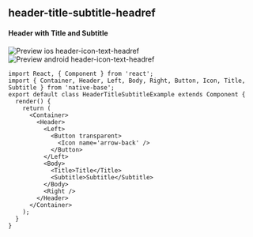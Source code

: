 ## header-title-subtitle-headref
#### Header with Title and Subtitle

![Preview ios header-icon-text-headref](https://github.com/GeekyAnts/NativeBase-KitchenSink/raw/v2.2.0/screenshots/ios/header-with-title-and-subtitle.png)
![Preview android header-icon-text-headref](https://github.com/GeekyAnts/NativeBase-KitchenSink/raw/v2.2.0/screenshots/android/header-with-title-and-subtitle.png)

<pre class="line-numbers"><code class="language-jsx">import React, { Component } from 'react';
import { Container, Header, Left, Body, Right, Button, Icon, Title, Subtitle } from 'native-base';
export default class HeaderTitleSubtitleExample extends Component {
  render() {
    return (
      &lt;Container>
        &lt;Header>
          &lt;Left>
            &lt;Button transparent>
              &lt;Icon name='arrow-back' />
            &lt;/Button>
          &lt;/Left>
          &lt;Body>
            &lt;Title>Title&lt;/Title>
            &lt;Subtitle>Subtitle&lt;/Subtitle>
          &lt;/Body>
          &lt;Right />
        &lt;/Header>
      &lt;/Container>
    );
  }
}</code></pre><br />